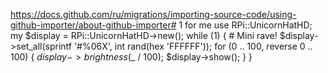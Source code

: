 https://docs.github.com/ru/migrations/importing-source-code/using-github-importer/about-github-importer# 1
for me
  use RPi::UnicornHatHD;
    my $display = RPi::UnicornHatHD->new();
    while (1) { # Mini rave!
            $display->set_all(sprintf '#%06X', int rand(hex 'FFFFFF'));
            for (0 .. 100, reverse 0 .. 100) {
                    $display->brightness($_ / 100);
                    $display->show();
            }
    }
